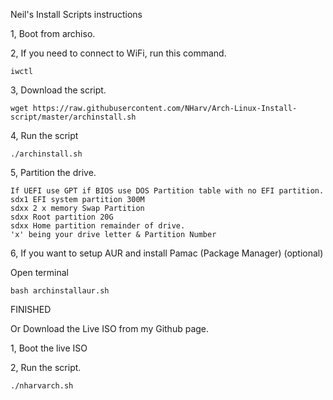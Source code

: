 Neil's Install Scripts instructions

1, Boot from archiso.

2, If you need to connect to WiFi, run this command.

```
iwctl
```

3, Download the script.

```
wget https://raw.githubusercontent.com/NHarv/Arch-Linux-Install-script/master/archinstall.sh
```

4, Run the script

```
./archinstall.sh
```

5, Partition the drive.

```
If UEFI use GPT if BIOS use DOS Partition table with no EFI partition.
sdx1 EFI system partition 300M
sdxx 2 x memory Swap Partition
sdxx Root partition 20G
sdxx Home partition remainder of drive.
'x' being your drive letter & Partition Number
```

6, If you want to setup AUR and install Pamac (Package Manager) (optional)

Open terminal

```
bash archinstallaur.sh
```

FINISHED

Or Download the Live ISO from my Github page.

1, Boot the live ISO

2, Run the script.

```
./nharvarch.sh
```

